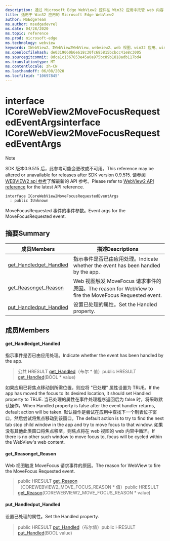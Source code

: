 ```yaml
---
description: 通过 Microsoft Edge WebView2 控件在 Win32 应用中托管 web 内容
title: 适用于 Win32 应用的 Microsoft Edge WebView2
author: MSEdgeTeam
ms.author: msedgedevrel
ms.date: 04/28/2020
ms.topic: reference
ms.prod: microsoft-edge
ms.technology: webview
keywords: IWebView2、IWebView2WebView、webview2、web 视图、win32 应用、win32、edge、ICoreWebView2、ICoreWebView2Controller、浏览器控件、边缘 html
ms.openlocfilehash: de0319060b6e618c30fc685815bcbcc41e8c3005
ms.sourcegitcommit: 8dca1c1367853e45a0a975bc89b1818adb117bd4
ms.translationtype: MT
ms.contentlocale: zh-CN
ms.lasthandoff: 06/08/2020
ms.locfileid: "10697845"
---
```

# <span data-ttu-id="e0c19-104">interface ICoreWebView2MoveFocusRequestedEventArgs</span><span class="sxs-lookup"><span data-stu-id="e0c19-104">interface ICoreWebView2MoveFocusRequestedEventArgs</span></span> 

> [!NOTE]
> <span data-ttu-id="e0c19-105">SDK 版本0.9.515 后，此参考可能会更改或不可用。</span><span class="sxs-lookup"><span data-stu-id="e0c19-105">This reference may be altered or unavailable for releases after SDK version 0.9.515.</span></span> <span data-ttu-id="e0c19-106">请参阅[WEBVIEW2 api 参考](../../../webview2-api-reference.md)了解最新的 API 参考。</span><span class="sxs-lookup"><span data-stu-id="e0c19-106">Please refer to [WebView2 API reference](../../../webview2-api-reference.md) for the latest API reference.</span></span>

```
interface ICoreWebView2MoveFocusRequestedEventArgs
  : public IUnknown
```

<span data-ttu-id="e0c19-107">MoveFocusRequested 事件的事件参数。</span><span class="sxs-lookup"><span data-stu-id="e0c19-107">Event args for the MoveFocusRequested event.</span></span>

## <span data-ttu-id="e0c19-108">摘要</span><span class="sxs-lookup"><span data-stu-id="e0c19-108">Summary</span></span>

 <span data-ttu-id="e0c19-109">成员</span><span class="sxs-lookup"><span data-stu-id="e0c19-109">Members</span></span>                        | <span data-ttu-id="e0c19-110">描述</span><span class="sxs-lookup"><span data-stu-id="e0c19-110">Descriptions</span></span>
--------------------------------|---------------------------------------------
[<span data-ttu-id="e0c19-111">get_Handled</span><span class="sxs-lookup"><span data-stu-id="e0c19-111">get_Handled</span></span>](#get_handled) | <span data-ttu-id="e0c19-112">指示事件是否已由应用处理。</span><span class="sxs-lookup"><span data-stu-id="e0c19-112">Indicate whether the event has been handled by the app.</span></span>
[<span data-ttu-id="e0c19-113">get_Reason</span><span class="sxs-lookup"><span data-stu-id="e0c19-113">get_Reason</span></span>](#get_reason) | <span data-ttu-id="e0c19-114">Web 视图触发 MoveFocus 请求事件的原因。</span><span class="sxs-lookup"><span data-stu-id="e0c19-114">The reason for WebView to fire the MoveFocus Requested event.</span></span>
[<span data-ttu-id="e0c19-115">put_Handled</span><span class="sxs-lookup"><span data-stu-id="e0c19-115">put_Handled</span></span>](#put_handled) | <span data-ttu-id="e0c19-116">设置已处理的属性。</span><span class="sxs-lookup"><span data-stu-id="e0c19-116">Set the Handled property.</span></span>

## <span data-ttu-id="e0c19-117">成员</span><span class="sxs-lookup"><span data-stu-id="e0c19-117">Members</span></span>

#### <span data-ttu-id="e0c19-118">get_Handled</span><span class="sxs-lookup"><span data-stu-id="e0c19-118">get_Handled</span></span> 

<span data-ttu-id="e0c19-119">指示事件是否已由应用处理。</span><span class="sxs-lookup"><span data-stu-id="e0c19-119">Indicate whether the event has been handled by the app.</span></span>

> <span data-ttu-id="e0c19-120">公共 HRESULT [get_Handled](#get_handled)（布尔 \* 值）</span><span class="sxs-lookup"><span data-stu-id="e0c19-120">public HRESULT [get_Handled](#get_handled)(BOOL \* value)</span></span>

<span data-ttu-id="e0c19-121">如果应用已将焦点移动到所需位置，则应将 "已处理" 属性设置为 TRUE。</span><span class="sxs-lookup"><span data-stu-id="e0c19-121">If the app has moved the focus to its desired location, it should set Handled property to TRUE.</span></span> <span data-ttu-id="e0c19-122">当已处理的属性在事件处理程序返回后为 false 时，将采取默认操作。</span><span class="sxs-lookup"><span data-stu-id="e0c19-122">When Handled property is false after the event handler returns, default action will be taken.</span></span> <span data-ttu-id="e0c19-123">默认操作是尝试在应用中查找下一个制表位子窗口，然后尝试将焦点移动到该窗口。</span><span class="sxs-lookup"><span data-stu-id="e0c19-123">The default action is to try to find the next tab stop child window in the app and try to move focus to that window.</span></span> <span data-ttu-id="e0c19-124">如果没有其他此类窗口将焦点移至，则焦点将在 web 视图的 web 内容中循环。</span><span class="sxs-lookup"><span data-stu-id="e0c19-124">If there is no other such window to move focus to, focus will be cycled within the WebView's web content.</span></span>

#### <span data-ttu-id="e0c19-125">get_Reason</span><span class="sxs-lookup"><span data-stu-id="e0c19-125">get_Reason</span></span> 

<span data-ttu-id="e0c19-126">Web 视图触发 MoveFocus 请求事件的原因。</span><span class="sxs-lookup"><span data-stu-id="e0c19-126">The reason for WebView to fire the MoveFocus Requested event.</span></span>

> <span data-ttu-id="e0c19-127">public HRESULT [get_Reason](#get_reason)（COREWEBVIEW2_MOVE_FOCUS_REASON \* 值）</span><span class="sxs-lookup"><span data-stu-id="e0c19-127">public HRESULT [get_Reason](#get_reason)(COREWEBVIEW2_MOVE_FOCUS_REASON \* value)</span></span>

#### <span data-ttu-id="e0c19-128">put_Handled</span><span class="sxs-lookup"><span data-stu-id="e0c19-128">put_Handled</span></span> 

<span data-ttu-id="e0c19-129">设置已处理的属性。</span><span class="sxs-lookup"><span data-stu-id="e0c19-129">Set the Handled property.</span></span>

> <span data-ttu-id="e0c19-130">public HRESULT [put_Handled](#put_handled)（布尔值）</span><span class="sxs-lookup"><span data-stu-id="e0c19-130">public HRESULT [put_Handled](#put_handled)(BOOL value)</span></span>

